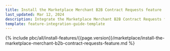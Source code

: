 ```yaml
---
title: Install the Marketplace Merchant B2B Contract Requests feature
last_updated: Mar 12, 2024
description: Integrate the Marketplace Merchant B2B Contract Requests feature into a Spryker project.
template: feature-integration-guide-template
---
```


{% include pbc/all/install-features/{{page.version}}/marketplace/install-the-marketplace-merchant-b2b-contract-requests-feature.md %} <!-- To edit, see /_includes/pbc/all/install-features/202404.0/marketplace/install-the-marketplace-merchant-b2b-contract-requests-feature.md -->

